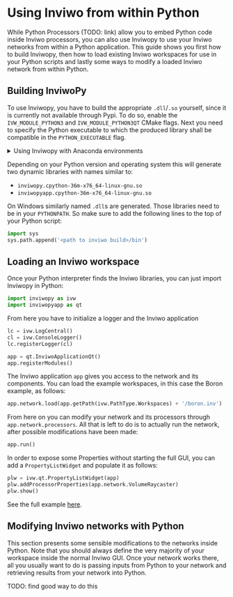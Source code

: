 # Using Inviwo from within Python
While Python Processors (TODO: link) allow you to embed Python code inside Inviwo processors, you can also use Inviwopy to use your Inviwo networks from within a Python application. This guide shows you first how to build Inviwopy, then how to load existing Inviwo workspaces for use in your Python scripts and lastly some ways to modify a loaded Inviwo network from within Python.

## Building InviwoPy
To use Inviwopy, you have to build the appropriate `.dll`/`.so` yourself, since it is currently not available through Pypi. To do so, enable the `IVW_MODULE_PYTHON3` and `IVW_MODULE_PYTHON3QT` CMake flags. Next you need to specify the Python executable to which the produced library shall be compatible in the `PYTHON_EXECUTABLE` flag.
<details>
<summary>
Using Inviwopy with Anaconda environments
</summary>
<p>

1. Set the `PYTHON_EXECUTABLE` flag to your environment's executable (e.g. `~/.conda/envs/inviwo/bin/python3`)

2. If not set automatically, also adapt the `PYTHON_LIBRARY` flag to `<conda env>/lib/libpython3.6m.so` (according to your Python version).

</p>
</details>

 Depending on your Python version and operating system this will generate two dynamic libraries with names similar to:
- `inviwopy.cpython-36m-x76_64-linux-gnu.so`
- `inviwopyapp.cpython-36m-x76_64-linux-gnu.so`

On Windows similarly named `.dll`s are generated. Those libraries need to be in your `PYTHONPATH`.
So make sure to add the following lines to the top of your Python script:
```python
import sys
sys.path.append('<path to inviwo build>/bin')
```


## Loading an Inviwo workspace
Once your Python interpreter finds the Inviwo libraries, you can just import Inviwopy in Python:
```python
import inviwopy as ivw
import inviwopyapp as qt
```

From here you have to initialize a logger and the Inviwo application

```python
lc = ivw.LogCentral()
cl = ivw.ConsoleLogger()
lc.registerLogger(cl)

app = qt.InviwoApplicationQt()
app.registerModules()
```
The Inviwo application `app` gives you access to the network and its components. You can load the example workspaces, in this case the Boron example, as follows:
```python
app.network.load(app.getPath(ivw.PathType.Workspaces) + '/boron.inv')
```

From here on you can modify your network and its processors through `app.network.processors`. All that is left to do is to actually run the network, after possible modifications have been made:
```python
app.run()
```


In order to expose some Properties without starting the full GUI, you can add a `PropertyListWidget` and populate it as follows:
```python
plw = ivw.qt.PropertyListWidget(app)
plw.addProcessorProperties(app.network.VolumeRaycaster)
plw.show()
```

See the full example [here](https://github.com/inviwo/inviwo/blob/master/apps/inviwopyapp/inviwo.py).


## Modifying Inviwo networks with Python
This section presents some sensible modifications to the networks inside Python. Note that you should always define the very majority of your workspace inside the normal Inviwo GUI. Once your network works there, all you usually want to do is passing inputs from Python to your network and retrieving results from your network into Python.

TODO: find good way to do this
